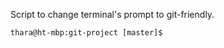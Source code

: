 Script to change terminal's prompt to git-friendly.

```terminal
thara@ht-mbp:git-project [master]$ 
```
